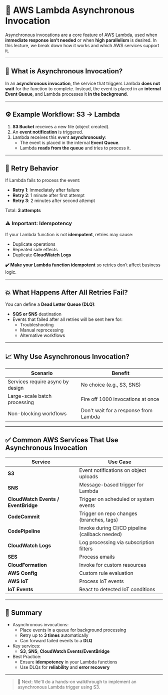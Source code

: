 # 🔁 AWS Lambda Asynchronous Invocation

Asynchronous invocations are a core feature of AWS Lambda, used when **immediate response isn’t needed** or when **high parallelism** is desired. In this lecture, we break down how it works and which AWS services support it.

---

## 🧠 What is Asynchronous Invocation?

In an **asynchronous invocation**, the service that triggers Lambda **does not wait** for the function to complete. Instead, the event is placed in an **internal Event Queue**, and Lambda processes it **in the background**.

---

## ⚙️ Example Workflow: S3 → Lambda

1. **S3 Bucket** receives a new file (object created).
2. An **event notification** is triggered.
3. Lambda receives this event **asynchronously**:
   - The event is placed in the internal **Event Queue**.
   - Lambda **reads from the queue** and tries to process it.

---

## 🔁 Retry Behavior

If Lambda fails to process the event:
- **Retry 1**: Immediately after failure
- **Retry 2**: 1 minute after first attempt
- **Retry 3**: 2 minutes after second attempt

Total: **3 attempts**

### ⚠️ Important: Idempotency
If your Lambda function is not **idempotent**, retries may cause:
- Duplicate operations
- Repeated side effects
- Duplicate **CloudWatch Logs**

**✔️ Make your Lambda function idempotent** so retries don’t affect business logic.

---

## 💥 What Happens After All Retries Fail?

You can define a **Dead Letter Queue (DLQ)**:
- **SQS or SNS** destination
- Events that failed after all retries will be sent here for:
  - Troubleshooting
  - Manual reprocessing
  - Alternative workflows

---

## 📈 Why Use Asynchronous Invocation?

| Scenario                         | Benefit                                 |
|----------------------------------|------------------------------------------|
| Services require async by design | No choice (e.g., S3, SNS)                |
| Large-scale batch processing     | Fire off 1000 invocations at once        |
| Non-blocking workflows           | Don't wait for a response from Lambda    |

---

## ✅ Common AWS Services That Use Asynchronous Invocation

| Service           | Use Case                                      |
|------------------|-----------------------------------------------|
| **S3**            | Event notifications on object uploads        |
| **SNS**           | Message-based trigger for Lambda             |
| **CloudWatch Events / EventBridge** | Trigger on scheduled or system events |
| **CodeCommit**    | Trigger on repo changes (branches, tags)     |
| **CodePipeline**  | Invoke during CI/CD pipeline (callback needed) |
| **CloudWatch Logs** | Log processing via subscription filters    |
| **SES**           | Process emails                                |
| **CloudFormation**| Invoke for custom resources                  |
| **AWS Config**    | Custom rule evaluation                       |
| **AWS IoT**       | Process IoT events                           |
| **IoT Events**    | React to detected IoT conditions             |

---

## 📝 Summary

- Asynchronous invocations:
  - Place events in a queue for background processing
  - Retry up to **3 times** automatically
  - Can forward failed events to a **DLQ**
- Key services:
  - **S3**, **SNS**, **CloudWatch Events/EventBridge**
- Best Practice:
  - Ensure **idempotency** in your Lambda functions
  - Use DLQs for **reliability** and **error recovery**

---

> 🚀 Next: We'll do a hands-on walkthrough to implement an asynchronous Lambda trigger using S3.

